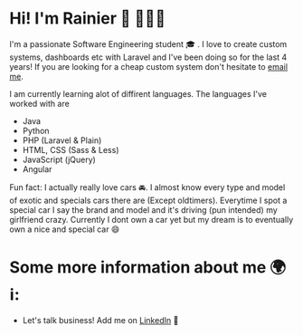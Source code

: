# Hi! I'm Rainier 👋 👨🏼‍💻

I'm a passionate Software Engineering student 🎓 . I love to create custom systems, dashboards etc with Laravel and I've been doing so for the last 4 years! If you are looking for a cheap custom system don't hesitate to <a href="mailto:info@rainierlaan.nl">email me</a>.

I am currently learning alot of diffirent languages. The languages I've worked with are

- Java
- Python
- PHP (Laravel & Plain)
- HTML, CSS (Sass & Less)
- JavaScript (jQuery)
- Angular

Fun fact: I actually really love cars 🚘.  I almost know every type and model of exotic and specials cars there are (Except oldtimers). Everytime I spot a special car I say the brand and model and it's driving (pun intended) my girlfriend crazy. Currently I dont own a car yet but my dream is to eventually own a nice and special car 😄 

# Some more information about me 🌍  ℹ️:

- Let's talk business! Add me on <a href="https://www.linkedin.com/in/rainierlaan/">LinkedIn</a> 🧳

<!--
**Rainieren/Rainieren** is a ✨ _special_ ✨ repository because its `README.md` (this file) appears on your GitHub profile.



- 🔭 I’m currently working on ...
- 🌱 I’m currently learning ...
- 👯 I’m looking to collaborate on ...
- 🤔 I’m looking for help with ...
- 💬 Ask me about ...
- 📫 How to reach me: ...
- 😄 Pronouns: ...
- ⚡ Fun fact: ...
-->
